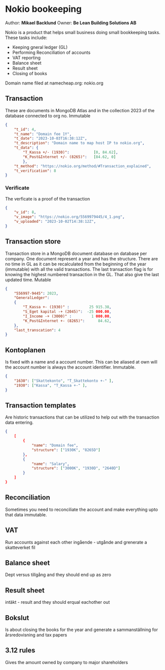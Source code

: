 # Nokio bookeeping

Author: **Mikael Backlund** Owner: **Be Lean Building Solutions AB**

Nokio is a product that helps small business doing small bookkeeping tasks. These tasks
include:

* Keeping gneral ledger (GL)
* Performing Reconciliation of accounts
* VAT reporting
* Balance sheet
* Result sheet
* Closing of books

Domain name filed at namecheap.org: nokio.org

## Transaction

These are documents in MongoDB Atlas and in the collection 2023 of the database connected to org no. Immutable

```json
{
    "t_id": 4,
    "t_name": "Domain fee 1Y",
    "t_date": "2023-10-03T16:38:12Z",
    "t_description": "Domain name to map host IP to nokio.org",
    "t_data": {
        "T_Kassa +/- (1930)":           [0, 84.62], 
        "K_Post&Internet +/- (8265)":   [84.62, 0]
        },
    "t_method": "https://nokio.org/method/#Transaction_explained",
    "t_verification": 8
}
```

### Verificate

The verficate is a proof of the transaction

```json
{
    "v_id": 8,
    "v_image": "https://nokio.org/5569979445/4_1.png",
    "v_uploaded": "2023-10-02T14:38:12Z",
}
```

## Transaction store

Transaction store in a MongoDB document database on database per company.
One document represent a year and has the structure. There are no time in GL as it can be recalculated from the beginning of the year (immutable) with all the valid transactions. The last transaction flag is for knowing the highest numbered transaction in the GL. That also give the last updated time. Mutable

```json
{
    "556997-9445": 2023,
    "GeneralLedger": 
    {
        "T_Kassa +- (1930)" :         25 915.38,
        "S_Eget kapital -+ (2045)":  -25 000.00,
        "I_Income -+ (3000)" :         1 000.00,
        "K_Post&Internet +- (8265)":      84.62, 
    },
    "last_transcation": 4
}
```

## Kontoplanen

Is fixed with a name and a account number. This can be aliased at own will the account number is always the account identifier. Immutable.

```json
{
    "1630": ["Skattekonto", "T_Skattekonto +-" ],
    "1930": ["Kassa", "T_Kassa +-" ],
}
```

## Transaction templates

Are historic transactions that can be utilized to help out with the transaction data entering.

```json
{
    [
        {
            "name": "Domain fee",
            "structure": ["1930K", "8265D"]
        }, 
        {
            "name": "Salary",
            "structure": ["3000K", "1930D", "2640D"]
        }
    ]
}
```

## Reconciliation

Sometimes you need to reconciliate the account and make everything upto that data immutable.

## VAT

Run accounts against each other ingående - utgånde and grenerate a skatteverket fil

## Balance sheet

Dept versus tillgång and they should end up as zero

## Result sheet

intäkt - result and they should erqual eachother out

## Bokslut

Is about closing the books for the year and generate a sammanställning for årsredovisning and tax papers

## 3.12 rules

Gives the amount owned by company to major shareholders
